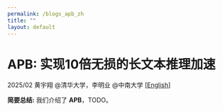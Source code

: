 ```yaml
---
permalink: /blogs_apb_zh
title: ""
layout: default
---
```


# APB: 实现10倍无损的长文本推理加速
2025/02 黄宇翔 @清华大学，李明业 @中南大学 [[English](apb.md)]

**简要总结:** 我们介绍了 **APB**，TODO。
